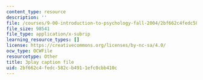 ```yaml
---
content_type: resource
description: ''
file: /courses/9-00-introduction-to-psychology-fall-2004/2bf662c4fedc582cb4911efc0cbb410c_10504.vtt
file_size: 98541
file_type: application/x-subrip
learning_resource_types: []
license: https://creativecommons.org/licenses/by-nc-sa/4.0/
ocw_type: OCWFile
resourcetype: Other
title: 3play caption file
uid: 2bf662c4-fedc-582c-b491-1efc0cbb410c
---
```

